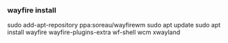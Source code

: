 

### wayfire install
sudo add-apt-repository ppa:soreau/wayfirewm
sudo apt update
sudo apt install wayfire wayfire-plugins-extra wf-shell wcm xwayland

